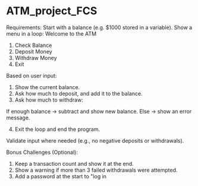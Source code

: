 # ATM_project_FCS

Requirements:
Start with a balance (e.g. $1000 stored in a variable).
Show a menu in a loop:
Welcome to the ATM
1. Check Balance
2. Deposit Money
3. Withdraw Money
4. Exit


Based on user input:
1. Show the current balance.
2. Ask how much to deposit, and add it to the balance.
3. Ask how much to withdraw:

If enough balance → subtract and show new balance.
Else → show an error message.

4. Exit the loop and end the program.

Validate input where needed (e.g., no negative deposits or withdrawals).

 Bonus Challenges (Optional):
1. Keep a transaction count and show it at the end.
2. Show a warning if more than 3 failed withdrawals were attempted.
3. Add a password at the start to "log in
